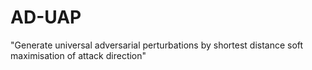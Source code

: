 # AD-UAP
"Generate universal adversarial perturbations by shortest distance soft maximisation of attack direction"
